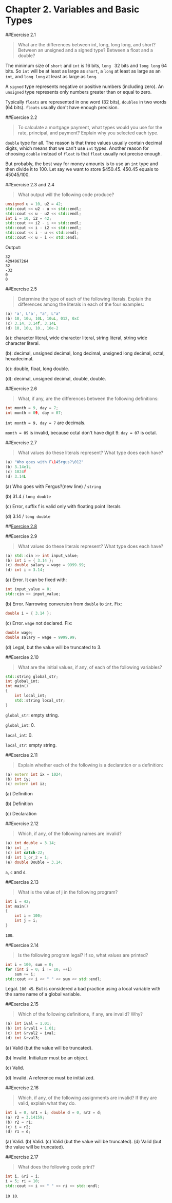 # Chapter 2. Variables and Basic Types

##Exercise 2.1

> What are the differences between int, long, long long, and short? Between an unsigned and a signed type? Between a float and a double?

The minimum size of `short` and `int` is 16 bits, `long ` 32 bits and `long long` 64 bits. So `int` will be at least as large as `short`, a `long` at least as large as an `int`, and `long long` at least as large as `long`.

A `signed` type represents negative or positive numbers (including zero). An `unsigned` type represents only numbers greater than or equal to zero.

Typically `floats` are represented in one word (32 bits), `doubles` in two words (64 bits). `floats` usually don't have enough precision.

##Exercise 2.2

> To calculate a mortgage payment, what types would you use for the rate, principal, and payment? Explain why you selected each type.

`double` type for all. The reason is that three values usually contain decimal digits, which means that we can't use `int` types. Another reason for choosing `double` instead of `float` is that `float` usually not precise enough.

But probably, the best way for money amounts is to use an `int` type and then divide it to 100. Let say we want to store $450.45. 450.45 equals to 45045/100.

##Exercise 2.3 and 2.4

> What output will the following code produce?
```cpp
unsigned u = 10, u2 = 42;
std::cout << u2 - u << std::endl;
std::cout << u - u2 << std::endl;
int i = 10, i2 = 42;
std::cout << i2 - i << std::endl;
std::cout << i - i2 << std::endl;
std::cout << i - u << std::endl;
std::cout << u - i << std::endl;
```

Output:

```
32
4294967264
32
-32
0
0
```

##Exercise 2.5

> Determine the type of each of the following literals. Explain the differences among the literals in each of the four examples:
```cpp
(a) 'a', L'a', "a", L"a"
(b) 10, 10u, 10L, 10uL, 012, 0xC
(c) 3.14, 3.14f, 3.14L
(d) 10, 10u, 10., 10e-2
```

(a): character literal, wide character literal, string literal, string wide character literal.

(b): decimal, unsigned decimal, long decimal, unsigned long decimal, octal, hexadecimal.

(c): double, float, long double.

(d): decimal, unsigned decimal, double, double.

##Exercise 2.6

> What, if any, are the differences between the following definitions:
```cpp
int month = 9, day = 7;
int month = 09, day = 07;
```

`int month = 9, day = 7` are decimals.

`month = 09` is invalid, because octal don't have digit 9. `day = 07` is octal.

##Exercise 2.7

> What values do these literals represent? What type does each have?
```cpp
(a) "Who goes with F\145rgus?\012"
(b) 3.14e1L
(c) 1024f
(d) 3.14L
```

(a) Who goes with Fergus?(new line) / `string`

(b) 31.4 / `long double`

(c) Error, suffix f is valid only with floating point literals

(d) 3.14 / `long double`

##[Exercise 2.8](ex_2_8.cc)

##Exercise 2.9

> What values do these literals represent? What type does each have?
```cpp
(a) std::cin >> int input_value;
(b) int i = { 3.14 };
(c) double salary = wage = 9999.99;
(d) int i = 3.14;
```

(a) Error. It can be fixed with:

```cpp
int input_value = 0;
std::cin >> input_value;
```

(b) Error. Narrowing conversion from `double` to `int`. Fix:

```cpp
double i = { 3.14 };
```

(c) Error. `wage` not declared. Fix:

```cpp
double wage;
double salary = wage = 9999.99;
```

(d) Legal, but the value will be truncated to 3.

##Exercise 2.10

> What are the initial values, if any, of each of the following variables?
```cpp
std::string global_str;
int global_int;
int main()
{
    int local_int;
    std::string local_str;
}
```

`global_str`: empty string.

`global_int`: 0.

`local_int`: 0.

`local_str`: empty string.

##Exercise 2.11

> Explain whether each of the following is a declaration or a definition:
```cpp
(a) extern int ix = 1024;
(b) int iy;
(c) extern int iz;
```

(a) Definition

(b) Definition

(c) Declaration

##Exercise 2.12

> Which, if any, of the following names are invalid?
```cpp
(a) int double = 3.14;
(b) int _;
(c) int catch-22;
(d) int 1_or_2 = 1;
(e) double Double = 3.14;
```

`a`, `c` and `d`.

##Exercise 2.13

> What is the value of j in the following program?
```cpp
int i = 42;
int main()
{
    int i = 100;
    int j = i;
}
```

`100`.

##Exercise 2.14

> Is the following program legal? If so, what values are printed?
```cpp
int i = 100, sum = 0;
for (int i = 0; i != 10; ++i)
    sum += i;
std::cout << i << " " << sum << std::endl;
```

Legal. `100 45`. But is considered a bad practice using a local variable with the same name of a global variable.

##Exercise 2.15

> Which of the following definitions, if any, are invalid? Why?
```cpp
(a) int ival = 1.01;
(b) int &rval1 = 1.01;
(c) int &rval2 = ival;
(d) int &rval3;
```

(a) Valid (but the value will be truncated).

(b) Invalid. Initializer must be an object.

(c) Valid.

(d) Invalid. A reference must be initialized.

##Exercise 2.16

> Which, if any, of the following assignments are invalid? If they are valid, explain what they do.
```cpp
int i = 0, &r1 = i; double d = 0, &r2 = d;
(a) r2 = 3.14159;
(b) r2 = r1;
(c) i = r2;
(d) r1 = d;
```

(a) Valid.
(b) Valid.
(c) Valid (but the value will be truncated).
(d) Valid (but the value will be truncated).

##Exercise 2.17

> What does the following code print?
```cpp
int i, &ri = i;
i = 5; ri = 10;
std::cout << i << " " << ri << std::endl;
```

`10 10`.
